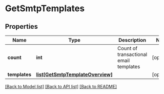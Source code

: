 # GetSmtpTemplates

## Properties
Name | Type | Description | Notes
------------ | ------------- | ------------- | -------------
**count** | **int** | Count of transactional email templates | [optional] 
**templates** | [**list[GetSmtpTemplateOverview]**](GetSmtpTemplateOverview.md) |  | [optional] 

[[Back to Model list]](../README.md#documentation-for-models) [[Back to API list]](../README.md#documentation-for-api-endpoints) [[Back to README]](../README.md)


